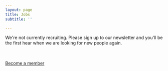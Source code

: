 ```yaml
---
layout: page
title: Jobs
subtitle: ''

---
```

We're not currently recruiting. Please sign up to our newsletter and you'll be the first hear when we are looking for new people again.

<br>   
<br>   
<a class="button btn" href="[https://docs.google.com/forms/d/e/1FAIpQLSeLbTkhrvRbOnPlaPgvR28Shd2TvFixVSvpZsJvuWWnVINUQQ/viewform?usp=sf_link](https://docs.google.com/forms/d/e/1FAIpQLSeLbTkhrvRbOnPlaPgvR28Shd2TvFixVSvpZsJvuWWnVINUQQ/viewform?usp=sf_link "https://docs.google.com/forms/d/e/1FAIpQLSeLbTkhrvRbOnPlaPgvR28Shd2TvFixVSvpZsJvuWWnVINUQQ/viewform?usp=sf_link")">Become a member</a>   
<br>   
<br>   
<br>